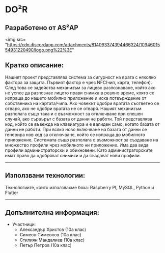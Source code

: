 # DO²R
## Разработено от AS²AP
<img src= "https://cdn.discordapp.com/attachments/814093374394466324/1094601554931220490/logo.png%22%3E"

## Кратко описание:
Нашият проект представлява система за сигурност на врата с няколко фактора за защита. Първият фактор е чрез NFC(чип, карта, телефон). След това се задейства механизъм за лицево разпознаване, който ако не успее да разпознае лицето прави снимка в реално време, която се изпраща до нашето мобилно приложение и иска потвърждение от собственика на картата/чипа. Ако човекът одобри вратата съответно се отваря, ако не одобри вратата не се отваря. Нашият механизъм разполага също така и с възможност за отключване при спешен случай, ако сървърът с базата от данни не работи. Той представлява код, който се въвежда на клавиатура и е валиден само, когато базата от данни не работи. При всяко ново включване на базата от данни се генерира нов код за отключване, който се изпраща до мобилното приложение. Системата също разполага с възможност за създаване на множество профили чрез мобилното ни приложение. Има два вида профили администраторски и обикновени. Като администраторските имат право да одобряват снимики и да създават нови профили. 

***
## Използвани технологии:
Технологиите, които използвахме бяха: Raspberry PI, MySQL, Python и Flutter
***

## Допълнителна информация:
* Участници:
    * Александър Христов (10а клас)
    * Симеон Симеонов (10а клас)
    * Стилиян Мандалиев (10а клас)
    * Петър Петров (10а клас)
